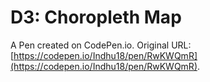 # D3: Choropleth Map

A Pen created on CodePen.io. Original URL: [https://codepen.io/Indhu18/pen/RwKWQmR](https://codepen.io/Indhu18/pen/RwKWQmR).


